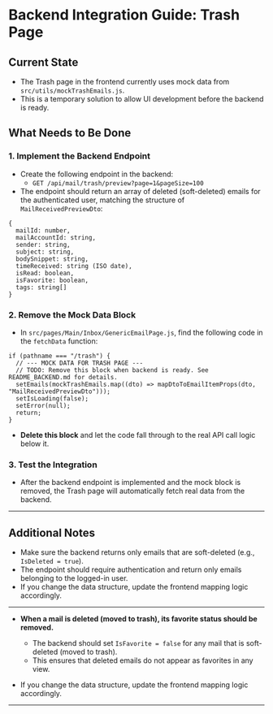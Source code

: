 # Backend Integration Guide: Trash Page

## Current State

- The Trash page in the frontend currently uses mock data from `src/utils/mockTrashEmails.js`.
- This is a temporary solution to allow UI development before the backend is ready.

## What Needs to Be Done

### 1. Implement the Backend Endpoint

- Create the following endpoint in the backend:
  - `GET /api/mail/trash/preview?page=1&pageSize=100`
- The endpoint should return an array of deleted (soft-deleted) emails for the authenticated user, matching the structure of `MailReceivedPreviewDto`:

```
{
  mailId: number,
  mailAccountId: string,
  sender: string,
  subject: string,
  bodySnippet: string,
  timeReceived: string (ISO date),
  isRead: boolean,
  isFavorite: boolean,
  tags: string[]
}
```

### 2. Remove the Mock Data Block

- In `src/pages/Main/Inbox/GenericEmailPage.js`, find the following code in the `fetchData` function:

```
if (pathname === "/trash") {
  // --- MOCK DATA FOR TRASH PAGE ---
  // TODO: Remove this block when backend is ready. See README_BACKEND.md for details.
  setEmails(mockTrashEmails.map((dto) => mapDtoToEmailItemProps(dto, "MailReceivedPreviewDto")));
  setIsLoading(false);
  setError(null);
  return;
}
```

- **Delete this block** and let the code fall through to the real API call logic below it.

### 3. Test the Integration

- After the backend endpoint is implemented and the mock block is removed, the Trash page will automatically fetch real data from the backend.

---

## Additional Notes

- Make sure the backend returns only emails that are soft-deleted (e.g., `IsDeleted = true`).
- The endpoint should require authentication and return only emails belonging to the logged-in user.
- If you change the data structure, update the frontend mapping logic accordingly.

---

- **When a mail is deleted (moved to trash), its favorite status should be removed.**

  - The backend should set `IsFavorite = false` for any mail that is soft-deleted (moved to trash).
  - This ensures that deleted emails do not appear as favorites in any view.

- If you change the data structure, update the frontend mapping logic accordingly.

---
